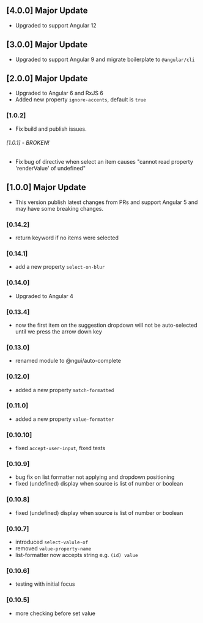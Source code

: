 ## [4.0.0] Major Update

- Upgraded to support Angular 12

## [3.0.0] Major Update

- Upgraded to support Angular 9 and migrate boilerplate to `@angular/cli`

## [2.0.0] Major Update

- Upgraded to Angular 6 and RxJS 6
- Added new property `ignore-accents`, default is `true`

### [1.0.2]

- Fix build and publish issues.

###### [1.0.1] - _BROKEN!_

- Fix bug of directive when select an item causes "cannot read property 'renderValue' of undefined"

## [1.0.0] Major Update

- This version publish latest changes from PRs and support Angular 5 and may have some breaking changes.

### [0.14.2]

- return keyword if no items were selected

### [0.14.1]

- add a new property `select-on-blur`

### [0.14.0]

- Upgraded to Angular 4

### [0.13.4]

- now the first item on the suggestion dropdown will not be auto-selected until we press the arrow down key

### [0.13.0]

- renamed module to @ngui/auto-complete

### [0.12.0]

- added a new property `match-formatted`

### [0.11.0]

- added a new property `value-formatter`

### [0.10.10]

- fixed `accept-user-input`, fixed tests

### [0.10.9]

- bug fix on list formatter not applying and dropdown positioning
- fixed (undefined) display when source is list of number or boolean

### [0.10.8]

- fixed (undefined) display when source is list of number or boolean

### [0.10.7]

- introduced `select-valule-of`
- removed `value-property-name`
- list-formatter now accepts string e.g. `(id) value`

### [0.10.6]

- testing with initial focus

### [0.10.5]

- more checking before set value
